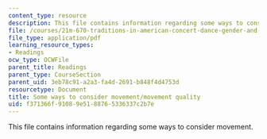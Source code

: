 ```yaml
---
content_type: resource
description: This file contains information regarding some ways to consider movement.
file: /courses/21m-670-traditions-in-american-concert-dance-gender-and-autobiography-spring-2008/f371366f91089e5188765336337c2b7e_MIT21M_670S08_movement.pdf
file_type: application/pdf
learning_resource_types:
- Readings
ocw_type: OCWFile
parent_title: Readings
parent_type: CourseSection
parent_uid: 3eb78c91-a2a3-fa4d-2691-b848f4d4753d
resourcetype: Document
title: Some ways to consider movement/movement quality
uid: f371366f-9108-9e51-8876-5336337c2b7e
---
```

This file contains information regarding some ways to consider movement.

